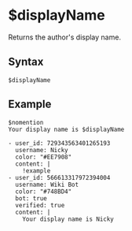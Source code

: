 # $displayName
Returns the author's display name.

## Syntax
```
$displayName
```

## Example
```
$nomention
Your display name is $displayName
```

``` discord yaml
- user_id: 729343563401265193
  username: Nicky
  color: "#EE7908"
  content: |
    !example
- user_id: 566613317972394004
  username: Wiki Bot
  color: "#748BD4"
  bot: true
  verified: true
  content: |
    Your display name is Nicky
```
